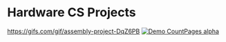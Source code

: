 # Hardware CS Projects
https://gifs.com/gif/assembly-project-DqZ6PB
[![Demo CountPages alpha](https://share.gifyoutube.com/KzB6Gb.gif)](https://www.youtube.com/watch?v=ek1j272iAmc)

